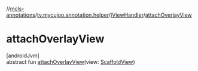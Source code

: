 //[mcls-annotations](../../../index.md)/[tv.mycujoo.annotation.helper](../index.md)/[IViewHandler](index.md)/[attachOverlayView](attach-overlay-view.md)

# attachOverlayView

[androidJvm]\
abstract fun [attachOverlayView](attach-overlay-view.md)(view: [ScaffoldView](../../tv.mycujoo.annotation.widget/-scaffold-view/index.md))
